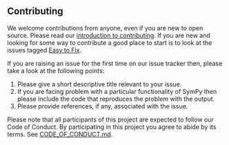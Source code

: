 ## Contributing

We welcome contributions from anyone, even if you are new to open
source. Please read our [introduction to contributing](
https://github.com/sympy/sympy/wiki/Introduction-to-contributing). If you are new and
looking for some way to contribute a good place to start is to look at the
issues tagged [Easy to Fix](
https://github.com/sympy/sympy/issues?q=is%3Aopen+is%3Aissue+label%3A%22Easy+to+Fix%22).

If you are raising an issue for the first time on our issue tracker then, please
take a look at the following points:

1. Please give a short descriptive title relevant to your issue.
2. If you are facing problem with a particular functionality of SymPy
   then please include the code that reproduces the problem with the
   output.
3. Please provide references, if any, associated with the issue.

Please note that all participants of this project are expected to follow our
Code of Conduct. By participating in this project you agree to abide by its
terms. See [CODE_OF_CONDUCT.md](CODE_OF_CONDUCT.md).
